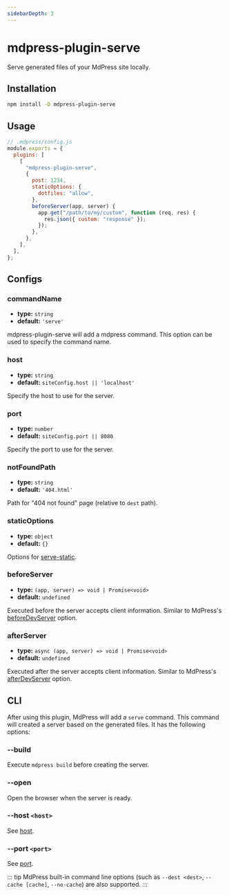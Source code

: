 ```yaml
---
sidebarDepth: 3
---
```


# mdpress-plugin-serve <GitHubLink repo="mdpress/mdpress-community"/>

Serve generated files of your MdPress site locally.

## Installation

```sh
npm install -D mdpress-plugin-serve
```

## Usage

```js
// .mdpress/config.js
module.exports = {
  plugins: [
    [
      "mdpress-plugin-serve",
      {
        post: 1234,
        staticOptions: {
          dotfiles: "allow",
        },
        beforeServer(app, server) {
          app.get("/path/to/my/custom", function (req, res) {
            res.json({ custom: "response" });
          });
        },
      },
    ],
  ],
};
```

## Configs

### commandName

- **type:** `string`
- **default:** `'serve'`

mdpress-plugin-serve will add a mdpress command. This option can be used to specify the command name.

### host

- **type:** `string`
- **default:** `siteConfig.host || 'localhost'`

Specify the host to use for the server.

### port

- **type:** `number`
- **default:** `siteConfig.port || 8080`

Specify the port to use for the server.

### notFoundPath

- **type:** `string`
- **default:** `'404.html'`

Path for "404 not found" page (relative to `dest` path).

### staticOptions

- **type:** `object`
- **default:** `{}`

Options for [serve-static](https://github.com/expressjs/serve-static#servestaticroot-options).

### beforeServer

- **type:** `(app, server) => void | Promise<void>`
- **default:** `undefined`

Executed before the server accepts client information. Similar to MdPress's [beforeDevServer](https://docschina.github.io/mdpress//en/plugin/option-api.html#beforedevserver) option.

### afterServer

- **type:** `async (app, server) => void | Promise<void>`
- **default:** `undefined`

Executed after the server accepts client information. Similar to MdPress's [afterDevServer](https://docschina.github.io/mdpress//en/plugin/option-api.html#afterdevserver) option.

## CLI

After using this plugin, MdPress will add a `serve` command. This command will created a server based on the generated files. It has the following options:

### --build

Execute `mdpress build` before creating the server.

### --open

Open the browser when the server is ready.

### --host `<host>`

See [host](#host).

### --port `<port>`

See [port](#port).

::: tip
MdPress built-in command line options (such as `--dest <dest>`, `--cache [cache]`, `--no-cache`) are also supported.
:::
